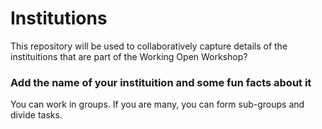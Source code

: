 # Institutions

This repository will be used to collaboratively capture details of the instituitions that are part of the Working Open Workshop?

### Add the name of your instituition and some fun facts about it

You can work in groups. If you are many, you can form sub-groups and divide tasks.


